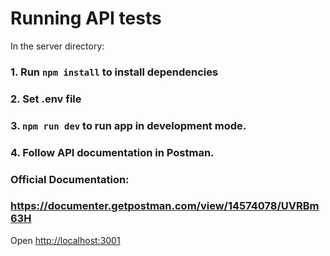 # Running API tests

In the server directory:

### 1. Run `npm install` to install dependencies

### 2. Set .env file

### 3. `npm run dev` to run app in development mode.

### 4. Follow API documentation in Postman. 

###                Official Documentation:
### https://documenter.getpostman.com/view/14574078/UVRBm63H

Open [http://localhost:3001](http://localhost:3001)
